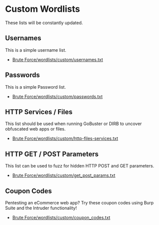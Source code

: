 # Custom Wordlists
These lists will be constantly updated.
## Usernames
This is a simple username list.
* [Brute Force/wordlists/custom/usernames.txt](https://github.com/weaknetlabs/Penetration-Testing-Grimoire/blob/master/Brute%20Force/wordlists/custom/usernames.txt)
## Passwords
This is a simple Password list.
* [Brute Force/wordlists/custom/passwords.txt](https://github.com/weaknetlabs/Penetration-Testing-Grimoire/blob/master/Brute%20Force/wordlists/custom/passwords.txt)
## HTTP Services / Files
This list should be used when running GoBuster or DIRB to uncover obfuscated web apps or files.
* [Brute Force/wordlists/custom/http-files-services.txt](https://github.com/weaknetlabs/Penetration-Testing-Grimoire/blob/master/Brute%20Force/wordlists/custom/http-files-services.txt)
## HTTP GET / POST Parameters
This list can be used to fuzz for hidden HTTP POST and GET parameters.
* [Brute Force/wordlists/custom/get_post_params.txt](https://github.com/weaknetlabs/Penetration-Testing-Grimoire/blob/master/Brute%20Force/wordlists/custom/get_post_params.txt)
## Coupon Codes
Pentesting an eCommerce web app? Try these coupon codes using Burp Suite and the Intruder functionality!
* [Brute Force/wordlists/custom/coupon_codes.txt](https://github.com/weaknetlabs/Penetration-Testing-Grimoire/blob/master/Tools%20and%20Techniques/Brute%20Force/wordlists/custom/coupon_codes.txt)
